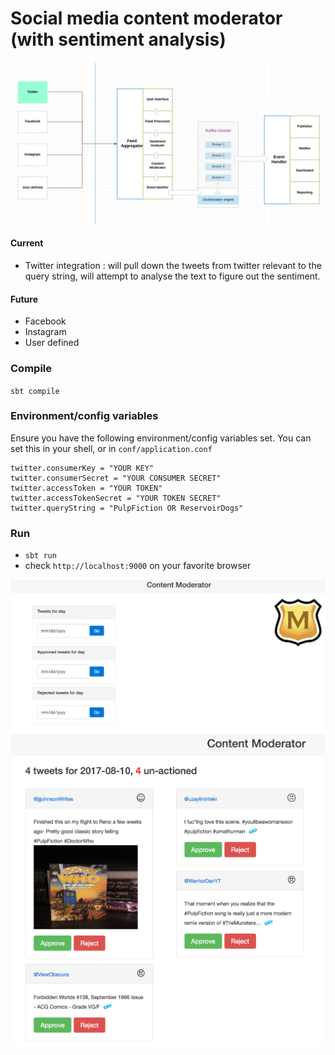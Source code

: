 Social media content moderator (with sentiment analysis)
=================================
![About](https://github.com/arjunmukherjee/social-feed-moderator/blob/master/public/images/about.png)


#### Current
  - Twitter integration : will pull down the tweets from twitter relevant to the query string, will attempt to analyse the text to figure out the sentiment.
#### Future
  - Facebook
  - Instagram
  - User defined

### Compile
`sbt compile`

### Environment/config variables
Ensure you have the following environment/config variables set. You can set this in your shell, or in `conf/application.conf`
  ```
  twitter.consumerKey = "YOUR KEY"
  twitter.consumerSecret = "YOUR CONSUMER SECRET"
  twitter.accessToken = "YOUR TOKEN"
  twitter.accessTokenSecret = "YOUR TOKEN SECRET"
  twitter.queryString = "PulpFiction OR ReservoirDogs"
  ```
  
### Run
- `sbt run`
- check `http://localhost:9000` on your favorite browser

![Main Page](https://github.com/arjunmukherjee/social-feed-moderator/blob/master/public/images/mainpage.png)
![Tweet Page](https://github.com/arjunmukherjee/social-feed-moderator/blob/master/public/images/tweetpage.png)

